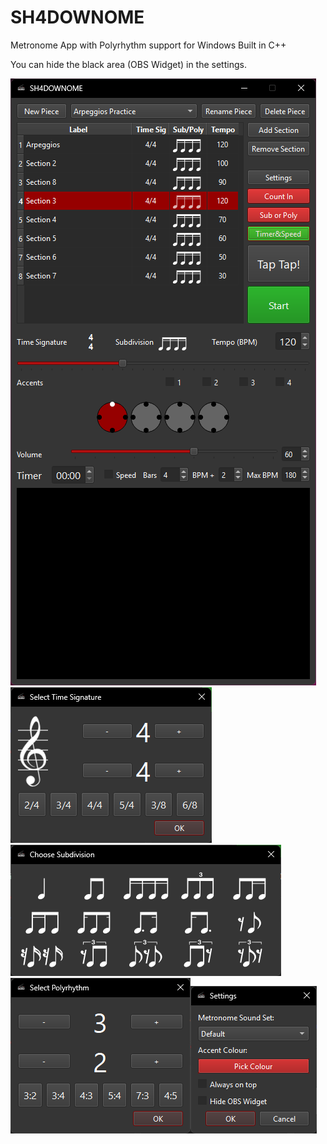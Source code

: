 # SH4DOWNOME
Metronome App with Polyrhythm support for Windows Built in C++

You can hide the black area (OBS Widget) in the settings.

![](images/10.png)![](images/11.png)![](images/12.png)![](images/13.png)![](images/14.png)
